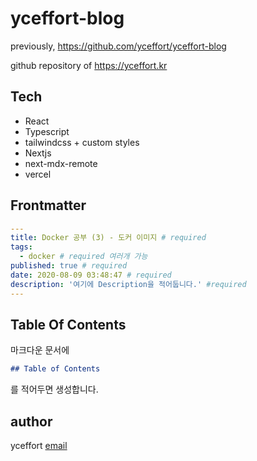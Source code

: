 # yceffort-blog

previously, https://github.com/yceffort/yceffort-blog

github repository of https://yceffort.kr

## Tech

- React
- Typescript
- tailwindcss + custom styles
- Nextjs
- next-mdx-remote
- vercel

## Frontmatter

```yaml
---
title: Docker 공부 (3) - 도커 이미지 # required
tags:
  - docker # required 여러개 가능
published: true # required
date: 2020-08-09 03:48:47 # required
description: '여기에 Description을 적어둡니다.' #required
---

```

## Table Of Contents

마크다운 문서에

```md
## Table of Contents
```

를 적어두면 생성합니다.

## author

yceffort [email](root@yceffort.kr)
